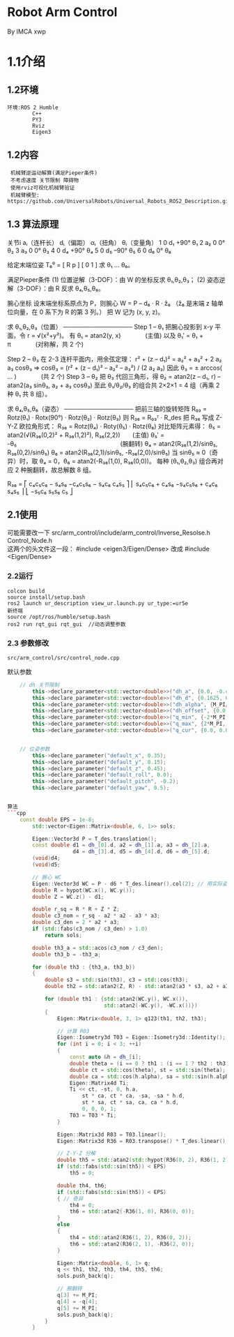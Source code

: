 # Robot Arm Control 
  By IMCA xwp
# 1.1介绍
  ## 1.2环境
    环境:ROS 2 Humble 
            C++ 
            PY3 
            Rviz  
            Eigen3

  ## 1.2内容
     机械臂逆运动解算(满足Pieper条件)
     不考虑速度 关节限制 障碍物 
     使用rviz可视化机械臂验证
     机械臂模型: https://github.com/UniversalRobots/Universal_Robots_ROS2_Description.git

  ## 1.3 算法原理  
  
关节i	aᵢ（连杆长）	dᵢ（偏距）	αᵢ（扭角）	θᵢ（变量角）
 1	    0	            d₁	        +90°	   θ₁
 2	    a₂	          0	           0°	     θ₂
 3	    a₃	          0	           0°	     θ₃
 4	    0	            d₄	        +90°	   θ₄
 5	    0	            d₅	        –90°	   θ₅
 6	    0	            d₆	         0°	     θ₆

给定末端位姿
T₆⁰ = [ R   p ]
      [ 0   1 ]
求 θ₁ … θ₆。

满足Pieper条件
(1) 位置逆解（3-DOF）：由 W 的坐标反求 θ₁,θ₂,θ₃；
(2) 姿态逆解（3-DOF）：由 R 反求 θ₄,θ₅,θ₆。

腕心坐标
设末端坐标系原点为 P，则腕心
W = P – d₆ · R · ẑ₆
（ẑ₆ 是末端 z 轴单位向量，在 0 系下为 R 的第 3 列。）
把 W 记为 (x, y, z)。

求 θ₁,θ₂,θ₃（位置）
────────────────
Step 1 – θ₁
把腕心投影到 x-y 平面，令 r = √(x²+y²)。
有
θ₁ = atan2(y, x)    (主值)
以及
θ₁′ = θ₁ + π    (对称解，共 2 个)

Step 2 – θ₃
在 2-3 连杆平面内，用余弦定理：
r² + (z – d₁)² = a₂² + a₃² + 2 a₂ a₃ cosθ₃
⇒ cosθ₃ = (r² + (z – d₁)² – a₂² – a₃²) / (2 a₂ a₃)
因此
θ₃ = ± arccos( … )    (共 2 个)
Step 3 – θ₂
把 θ₃ 代回三角形，得
θ₂ = atan2(z – d₁, r) – atan2(a₃ sinθ₃, a₂ + a₃ cosθ₃)
至此 θ₁/θ₂/θ₃ 的组合共 2×2×1 = 4 组（再乘 2 种 θ₁ 共 8 组）。

求 θ₄,θ₅,θ₆（姿态）
────────────────
把前三轴的旋转矩阵
R₀₃ = Rotz(θ₁) · Rotx(90°) · Rotz(θ₂) · Rotz(θ₃)
则
R₃₆ = R₀₃ᵀ · R_des
把 R₃₆ 写成 Z-Y-Z 欧拉角形式：
R₃₆ = Rotz(θ₄) · Roty(θ₅) · Rotz(θ₆)
对比矩阵元素得：
θ₅ = atan2(√(R₃₆(0,2)² + R₃₆(1,2)²), R₃₆(2,2))  (主值)
θ₅′ = -θ₅                 (腕翻转)
θ₄ = atan2(R₃₆(1,2)/sinθ₅, R₃₆(0,2)/sinθ₅)
θ₆ = atan2(R₃₆(2,1)/sinθ₅, -R₃₆(2,0)/sinθ₅)
当 sinθ₅ ≈ 0（奇异）时，取 θ₄ = 0，θ₆ = atan2(-R₃₆(1,0), R₃₆(0,0))。
每种 (θ₁,θ₂,θ₃) 组合再对应 2 种腕翻转，故总解数 8 组。

R₃₆ =
⎡ c₄c₅c₆ − s₄s₆   −c₄c₅s₆ − s₄c₆   c₄s₅ ⎤
⎢ s₄c₅c₆ + c₄s₆   −s₄c₅s₆ + c₄c₆   s₄s₅ ⎥
⎣ −s₅c₆            s₅s₆            c₅ ⎦

## 2.1使用
   可能需要改一下 src/arm_control/include/arm_control/Inverse_Resolse.h
                                                    Control_Node.h      
                                                    这两个的头文件这一段： #include <eigen3/Eigen/Dense>
                                                    改成                #include <Eigen/Dense>
### 2.2运行
    colcon build
    source install/setup.bash 
    ros2 launch ur_description view_ur.launch.py ur_type:=ur5e
    新终端
    source /opt/ros/humble/setup.bash
    ros2 run rqt_gui rqt_gui  //动态调整参数

### 2.3 参数修改
    src/arm_control/src/control_node.cpp  

默认参数
```cpp    
    // dh 关节限制
        this->declare_parameter<std::vector<double>>("dh_a", {0.0, -0.425, -0.3922, 0.0, 0.0, 0.0});
        this->declare_parameter<std::vector<double>>("dh_d", {0.1625, 0.0, 0.0, 0.1333, -0.0997, 0.0996});
        this->declare_parameter<std::vector<double>>("dh_alpha", {M_PI/2, 0.0, 0.0, M_PI/2, -M_PI/2, 0.0});
        this->declare_parameter<std::vector<double>>("dh_offset", {0.0, 0.0, 0.0, 0.0, 0.0, M_PI});
        this->declare_parameter<std::vector<double>>("q_min", {-2*M_PI, -2*M_PI, -2*M_PI, -2*M_PI, -2*M_PI, -2*M_PI});
        this->declare_parameter<std::vector<double>>("q_max", {2*M_PI, 2*M_PI, 2*M_PI, 2*M_PI, 2*M_PI, 2*M_PI});
        this->declare_parameter<std::vector<double>>("q_cur", {0.0, 0.0, 0.0, 0.0, 0.0, 0.0});


    // 位姿参数
        this->declare_parameter("default_x", 0.35);
        this->declare_parameter("default_y", 0.15);
        this->declare_parameter("default_z", 0.45);
        this->declare_parameter("default_roll", 0.0);
        this->declare_parameter("default_pitch", -0.2);
        this->declare_parameter("default_yaw", 0.5);


算法
```cpp
    const double EPS = 1e-8;
        std::vector<Eigen::Matrix<double, 6, 1>> sols;

        Eigen::Vector3d P = T_des.translation();
        const double d1 = dh_[0].d, a2 = dh_[1].a, a3 = dh_[2].a,
                     d4 = dh_[3].d, d5 = dh_[4].d, d6 = dh_[5].d;
        (void)d4;
        (void)d5;

        // 腕心 WC
        Eigen::Vector3d WC = P - d6 * T_des.linear().col(2); // 用实际姿态
        double R = hypot(WC.x(), WC.y());
        double Z = WC.z() - d1;

        double r_sq = R * R + Z * Z;
        double c3_nom = r_sq - a2 * a2 - a3 * a3;
        double c3_den = 2 * a2 * a3;
        if (std::fabs(c3_nom / c3_den) > 1.0)
            return sols;

        double th3_a = std::acos(c3_nom / c3_den);
        double th3_b = -th3_a;

        for (double th3 : {th3_a, th3_b})
        {
            double s3 = std::sin(th3), c3 = std::cos(th3);
            double th2 = std::atan2(Z, R) - std::atan2(a3 * s3, a2 + a3 * c3);

            for (double th1 : {std::atan2(WC.y(), WC.x()),
                               std::atan2(-WC.y(), -WC.x())})
            {
                Eigen::Matrix<double, 3, 1> q123(th1, th2, th3);

                // 计算 R03
                Eigen::Isometry3d T03 = Eigen::Isometry3d::Identity();
                for (int i = 0; i < 3; ++i)
                {
                    const auto &h = dh_[i];
                    double theta = (i == 0 ? th1 : (i == 1 ? th2 : th3)) + h.theta_offset;
                    double ct = std::cos(theta), st = std::sin(theta);
                    double ca = std::cos(h.alpha), sa = std::sin(h.alpha);
                    Eigen::Matrix4d Ti;
                    Ti << ct, -st, 0, h.a,
                        st * ca, ct * ca, -sa, -sa * h.d,
                        st * sa, ct * sa, ca, ca * h.d,
                        0, 0, 0, 1;
                    T03 = T03 * Ti;
                }

                Eigen::Matrix3d R03 = T03.linear();
                Eigen::Matrix3d R36 = R03.transpose() * T_des.linear();

                // Z-Y-Z 分解
                double th5 = std::atan2(std::hypot(R36(0, 2), R36(1, 2)), R36(2, 2));
                if (std::fabs(std::sin(th5)) < EPS)
                    th5 = 0;

                double th4, th6;
                if (std::fabs(std::sin(th5)) < EPS)
                { // 奇异
                    th4 = 0;
                    th6 = std::atan2(-R36(1, 0), R36(0, 0));
                }
                else
                {
                    th4 = std::atan2(R36(1, 2), R36(0, 2));
                    th6 = std::atan2(R36(2, 1), -R36(2, 0));
                }

                Eigen::Matrix<double, 6, 1> q;
                q << th1, th2, th3, th4, th5, th6;
                sols.push_back(q);

                // 腕翻转
                q[3] += M_PI;
                q[4] = -q[4];
                q[5] += M_PI;
                sols.push_back(q);
            }
        }